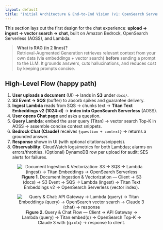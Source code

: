 ```yaml
---
layout: default
title: "Initial Architecture & End-to-End Vision (v1: OpenSearch Serverless)"
---
```


This section lays out the first design for the chat experience: **upload → ingest → vector search → chat**, built on Amazon Bedrock, OpenSearch Serverless (AOSS), and Lambda.

> **What is RAG (in 2 lines)?**  
> Retrieval-Augmented Generation retrieves relevant context from your own data (via embeddings + vector search) **before** sending a prompt to the LLM. It grounds answers, cuts hallucinations, and reduces cost by keeping prompts concise.

## High-Level Flow (happy path)
1. **User uploads a document** (UI) → lands in **S3** under `docs/`.
2. **S3 Event → SQS** (buffer) to absorb spikes and guarantee delivery.
3. **Ingest Lambda** reads from SQS → chunks text → **Titan Text Embeddings v2 (1024-d)** → **index into OpenSearch Serverless** (AOSS).
4. **User opens Chat page** and asks a question.
5. **Query Lambda**: embed the user query (Titan) → vector search Top-K in AOSS → assemble concise context snippets.
6. **Bedrock Chat (Claude)** receives `{question + context}` → returns a grounded answer.
7. **Response** shown in UI (with optional citations/snippets).
8. **Observability**: CloudWatch logs/metrics for both Lambdas; alarms on errors/throttles. (Optional) DynamoDB row per upload for audit; SES alerts for failures.


<div align="center">
  <figure>
    <img src="{{ site.baseurl }}/assets/images/ingest-flow.png" alt="Document Ingestion & Vectorization: S3 → SQS → Lambda (ingest) → Titan Embeddings → OpenSearch Serverless" />
    <figcaption><strong>Figure 1. </strong> Document Ingestion & Vectorization — Client → S3 (docs) → S3 Event → SQS → Lambda (ingest) → Titan Text Embeddings v2 → OpenSearch Serverless (vector index).</figcaption>
  </figure>
</div>

<div align="center">
  <figure>
    <img src="{{ site.baseurl }}/assets/images/query-flow.png" alt="Query & Chat: API Gateway → Lambda (query) → Titan Embeddings (query) → OpenSearch vector search → Claude 3 (chat) → response" />
    <figcaption><strong>Figure 2. </strong> Query & Chat Flow — Client → API Gateway → Lambda (query) → Titan embed(q) → OpenSearch Top-K → Claude 3 with {q+ctx} → response to client.</figcaption>
  </figure>
</div>
